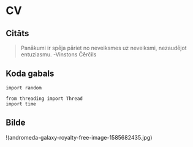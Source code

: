 # CV



## Citāts
> Panākumi ir spēja pāriet no neveiksmes uz neveiksmi, nezaudējot entuziasmu.
>-Vinstons Čērčils

## Koda gabals
```
import random

from threading import Thread
import time
```
## Bilde
!(andromeda-galaxy-royalty-free-image-1585682435.jpg)
